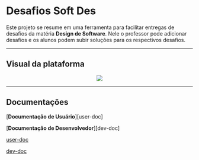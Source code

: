 # Desafios Soft Des

Este projeto se resume em uma ferramenta para facilitar entregas de desafios da matéria **Design de Software**. Nele o professor pode adicionar desafios e os alunos podem subir soluções para os respectivos desafios.


-----------------

## Visual da plataforma

<div align="center">
  <img src="https://i.imgur.com/D4JPBuY.png"><br>
</div>

-----------------

## Documentações
[**Documentação de Usuário**][user-doc]

[**Documentação de Desenvolvedor**][dev-doc]




[user-doc](https://lucafs.github.io/softdes-desafios/doc_user)

[dev-doc](https://lucafs.github.io/softdes-desafios/Setup)

